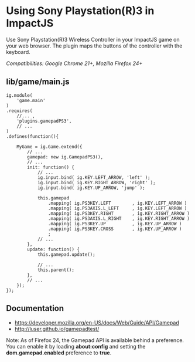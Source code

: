 Using Sony Playstation(R)3 in ImpactJS
====================================== 

Use Sony Playstation(R)3 Wireless Controller in your ImpactJS game on your web browser. The plugin maps the buttons of the controller with the keyboard.

*Compatibilities: Google Chrome 21+, Mozilla Firefox 24+*

lib/game/main.js
----------------
```
ig.module( 
	'game.main'
)
.requires(
	//... ,
	'plugins.gamepadPS3',
	// ...
)
.defines(function(){

	MyGame = ig.Game.extend({
		// ...
		gamepad: new ig.GamepadPS3(),
		// ...
		init: function() {
			// ...
			ig.input.bind( ig.KEY.LEFT_ARROW, 'left' );
			ig.input.bind( ig.KEY.RIGHT_ARROW, 'right' );
			ig.input.bind( ig.KEY.UP_ARROW, 'jump' );
		
			this.gamepad
				.mapping( ig.PS3KEY.LEFT		, ig.KEY.LEFT_ARROW )
				.mapping( ig.PS3AXIS.L_LEFT		, ig.KEY.LEFT_ARROW )
				.mapping( ig.PS3KEY.RIGHT		, ig.KEY.RIGHT_ARROW )
				.mapping( ig.PS3AXIS.L_RIGHT	, ig.KEY.RIGHT_ARROW )
				.mapping( ig.PS3KEY.UP			, ig.KEY.UP_ARROW )
				.mapping( ig.PS3KEY.CROSS		, ig.KEY.UP_ARROW )
				;
			// ...
		},
		update: function() {
			this.gamepad.update();
		
			// ...
			this.parent();
		},
		// ...
	});
});
```

Documentation
-------------
* https://developer.mozilla.org/en-US/docs/Web/Guide/API/Gamepad
* http://luser.github.io/gamepadtest/

Note: As of Firefox 24, the Gamepad API is available behind a preference. You can enable it by loading **about:config** and setting the **dom.gamepad.enabled** preference to **true**.

